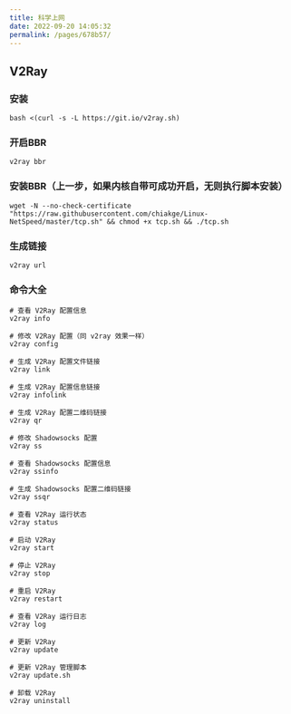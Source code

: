```yaml
---
title: 科学上网
date: 2022-09-20 14:05:32
permalink: /pages/678b57/
---
```


## V2Ray

### 安装

```shell
bash <(curl -s -L https://git.io/v2ray.sh)
```

### 开启BBR

```shell
v2ray bbr
```

### 安装BBR（上一步，如果内核自带可成功开启，无则执行脚本安装）

```shell
wget -N --no-check-certificate "https://raw.githubusercontent.com/chiakge/Linux-NetSpeed/master/tcp.sh" && chmod +x tcp.sh && ./tcp.sh
```

### 生成链接

```shell
v2ray url
```

### 命令大全

```shell
# 查看 V2Ray 配置信息
v2ray info

# 修改 V2Ray 配置（同 v2ray 效果一样）
v2ray config

# 生成 V2Ray 配置文件链接
v2ray link

# 生成 V2Ray 配置信息链接
v2ray infolink

# 生成 V2Ray 配置二维码链接
v2ray qr

# 修改 Shadowsocks 配置
v2ray ss

# 查看 Shadowsocks 配置信息
v2ray ssinfo

# 生成 Shadowsocks 配置二维码链接
v2ray ssqr

# 查看 V2Ray 运行状态
v2ray status

# 启动 V2Ray
v2ray start

# 停止 V2Ray
v2ray stop

# 重启 V2Ray
v2ray restart

# 查看 V2Ray 运行日志
v2ray log

# 更新 V2Ray
v2ray update

# 更新 V2Ray 管理脚本
v2ray update.sh

# 卸载 V2Ray
v2ray uninstall
```
